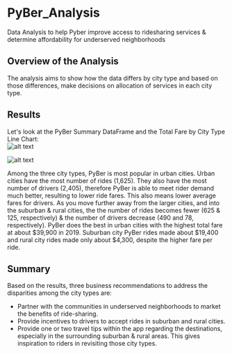 # PyBer_Analysis
Data Analysis to help Pyber improve access to ridesharing services & determine affordability for underserved neighborhoods

## Overview of the Analysis
The analysis aims to show how the data differs by city type and based on those differences, make decisions on allocation of services in each city type.

## Results
Let's look at the PyBer Summary DataFrame and the Total Fare by City Type Line Chart:\
![alt text]()

![alt text]()

Among the three city types, PyBer is most popular in urban cities.  Urban cities have the most number of rides (1,625).  They also have the most number of drivers (2,405), therefore PyBer is able to meet rider demand much better, resulting to lower ride fares.  This also means lower average fares for drivers.  As you move further away from the larger cities, and into the suburban & rural cities, the the number of rides becomes fewer (625 & 125, respectively) & the number of drivers decrease (490 and 78, respectively).  PyBer does the best in urban cities with the highest total fare at about $39,900 in 2019.  Suburban city PyBer rides made about $19,400 and rural city rides made only about $4,300, despite the higher fare per ride.

## Summary 
Based on the results, three business recommendations to address the disparities among the city types are:
- Partner with the communities in underserved neighborhoods to market the benefits of ride-sharing.
- Provide incentives to drivers to accept rides in suburban and rural cities.
- Provide one or two travel tips within the app regarding the destinations, especially in the surrounding suburban & rural areas.  This gives inspiration to riders in revisiting those city types.